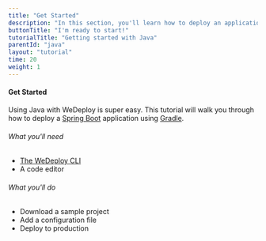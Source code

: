 ```yaml
---
title: "Get Started"
description: "In this section, you'll learn how to deploy an application using WeDeploy Java."
buttonTitle: "I'm ready to start!"
tutorialTitle: "Getting started with Java"
parentId: "java"
layout: "tutorial"
time: 20
weight: 1
---
```


#### Get Started

Using Java with WeDeploy is super easy. This tutorial will walk you through how to deploy a [Spring Boot](https://projects.spring.io/spring-boot/) application using [Gradle](https://gradle.org/).

###### What you'll need

<ul class="checklist">
	<li><a href="https://wedeploy.com/docs/intro/using-the-command-line.html" target="_blank">The WeDeploy CLI</a></li>
	<li>A code editor</li>
</ul>

###### What you'll do

<ul class="checklist">
	<li>Download a sample project</li>
	<li>Add a configuration file</li>
	<li>Deploy to production</li>
</ul>

